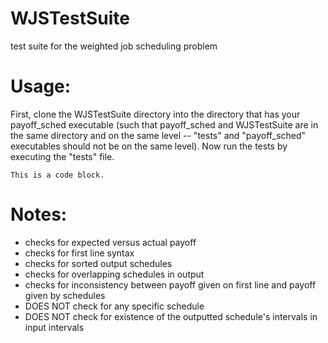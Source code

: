 # WJSTestSuite
test suite for the weighted job scheduling problem


# Usage:
First, clone the WJSTestSuite directory into the directory that has your payoff_sched executable (such that payoff_sched and WJSTestSuite are in the same directory and on the same level -- "tests" and "payoff_sched" executables should not be on the same level).
Now run the tests by executing the "tests" file.
<pre><code>This is a code block.
</code></pre>


# Notes:
- checks for expected versus actual payoff
- checks for first line syntax
- checks for sorted output schedules
- checks for overlapping schedules in output
- checks for inconsistency between payoff given on first line and payoff given by schedules
- DOES NOT check for any specific schedule
- DOES NOT check for existence of the outputted schedule's intervals in input intervals

